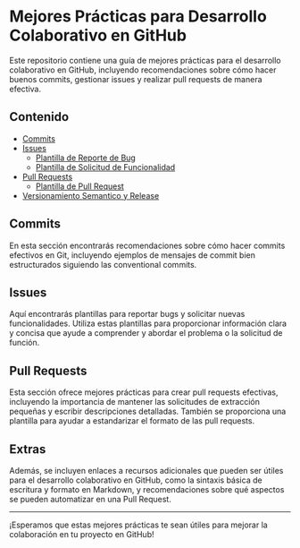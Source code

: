 # Mejores Prácticas para Desarrollo Colaborativo en GitHub

Este repositorio contiene una guía de mejores prácticas para el desarrollo colaborativo en GitHub, incluyendo recomendaciones sobre cómo hacer buenos commits, gestionar issues y realizar pull requests de manera efectiva.

## Contenido

- [Commits](commits/commits.md)
- [Issues](issues/issue.md)
  - [Plantilla de Reporte de Bug](issues/ISSUE_TEMPLATE/bug_report.md)
  - [Plantilla de Solicitud de Funcionalidad](issues/ISSUE_TEMPLATE/feature_request.md)
- [Pull Requests](pull_request/pull_request.md)
  - [Plantilla de Pull Request](pull_request/PULL_REQUEST_TEMPLATE/pull_request_template.md)
- [Versionamiento Semantico y Release](/versionamiento-semantico/semver.md)

## Commits

En esta sección encontrarás recomendaciones sobre cómo hacer commits efectivos en Git, incluyendo ejemplos de mensajes de commit bien estructurados siguiendo las conventional commits.

## Issues

Aquí encontrarás plantillas para reportar bugs y solicitar nuevas funcionalidades. Utiliza estas plantillas para proporcionar información clara y concisa que ayude a comprender y abordar el problema o la solicitud de función.

## Pull Requests

Esta sección ofrece mejores prácticas para crear pull requests efectivas, incluyendo la importancia de mantener las solicitudes de extracción pequeñas y escribir descripciones detalladas. También se proporciona una plantilla para ayudar a estandarizar el formato de las pull requests.

## Extras

Además, se incluyen enlaces a recursos adicionales que pueden ser útiles para el desarrollo colaborativo en GitHub, como la sintaxis básica de escritura y formato en Markdown, y recomendaciones sobre qué aspectos se pueden automatizar en una Pull Request.

---

¡Esperamos que estas mejores prácticas te sean útiles para mejorar la colaboración en tu proyecto en GitHub!
